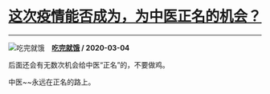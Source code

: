 # [这次疫情能否成为，为中医正名的机会？](https://www.zhihu.com/answer/1055963771)

-----------------------------------------------------------------

![吃完就饿](https://pic4.zhimg.com/v2-dda92b51a2fcd4e20fac335f46c360a4.jpg?source=1940ef5c "吃完就饿")&emsp;**[吃完就饿](https://www.zhihu.com/people/chi-wan-11) / 2020-03-04**

后面还会有无数次机会给中医“正名”的，不要做鸡。

中医~~永远在正名的路上。

